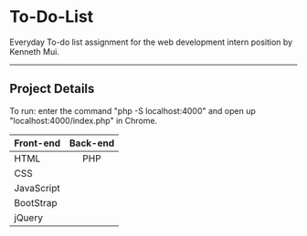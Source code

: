 # To-Do-List

Everyday To-do list assignment for the web development intern position by Kenneth Mui. 

<hr>

## Project Details

To run: enter the command "php -S localhost:4000" and open up "localhost:4000/index.php" in Chrome.

| Front-end      | Back-end     | 
| :---           |    :----:    |
| HTML           |    PHP       | 
| CSS            |              |  
| JavaScript     |              | 
| BootStrap      |              | 
| jQuery         |              | 